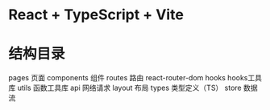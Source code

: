 # React + TypeScript + Vite
# 结构目录
pages            页面
components       组件
routes           路由  react-router-dom
hooks            hooks工具库
utils            函数工具库
api              网络请求
layout           布局
types            类型定义（TS）
store            数据流


